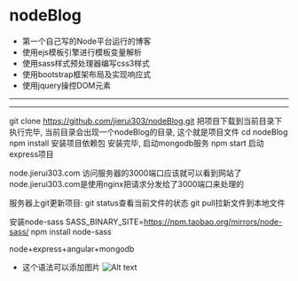 # nodeBlog
- 第一个自己写的Node平台运行的博客
- 使用ejs模板引擎进行模板变量解析
- 使用sass样式预处理器编写css3样式
- 使用bootstrap框架布局及实现响应式
- 使用jquery操控DOM元素

***
----

git clone https://github.com/jierui303/nodeBlog.git   把项目下载到当前目录下
执行完毕, 当前目录会出现一个nodeBlog的目录, 这个就是项目文件
cd nodeBlog
npm install   安装项目依赖包
安装完毕, 启动mongodb服务
npm start 启动express项目

node.jierui303.com 访问服务器的3000端口应该就可以看到网站了
node.jierui303.com是使用nginx把请求分发给了3000端口来处理的

服务器上git更新项目:
git status查看当前文件的状态
git pull拉新文件到本地文件

安装node-sass
SASS_BINARY_SITE=https://npm.taobao.org/mirrors/node-sass/ npm install node-sass


node+express+angular+mongodb

- 这个语法可以添加图片
![Alt text](http://upload.news.cecb2b.com/2013/0617/1371428996869.jpg)

